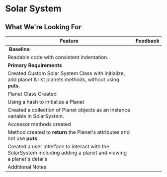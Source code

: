 # Solar System
## What We're Looking For

|  Feature 	|  Feedback
|---	|---	
|  **Baseline** |  
|  Readable code with consistent indentation. 	| 
|  **Primary Requirements**  |  
|  Created Custom Solar System Class with initialize, add planet & list planets methods, without using **puts**.	|  
|  Planet Class Created |  
|  Using a hash to initialize a Planet | 
|  Created a collection of Planet objects as an instance variable in SolarSystem. |      
|  Accessor methods created  |  |
|  Method created to **return** the Planet's attributes and not use **puts** |  
|  Created a user interface to interact with the SolarSystem including adding a planet and viewing a planet's details  |  
|  Additional Notes | 

